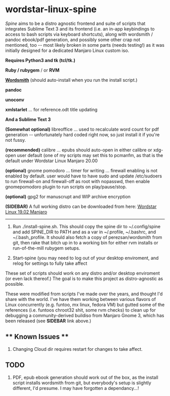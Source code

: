 # wordstar-linux-spine
*Spine* aims to be a distro agnostic frontend and suite of scripts that integrates Sublime Text 3 and its frontend (i.e. an in-app keybindings to access to bash scripts via keyboard shortcuts), along with wordsmith / pandoc ebook/pdf generation, and possibly some other crap not mentioned, too -- most likely broken in some parts (needs testing!) as it was initially designed for a dedicated Manjaro Linux custom iso.

**Requires Python3 and tk (tcl/tk.)**

**Ruby / rubygem** / or **RVM**

**[Wordsmith](https://github.com/perezsan/wordsmith)** (should auto-install when you run the install script.)

**pandoc**

**unoconv**

**xmlstarlet** ... for reference.odt title updating

**And a Sublime Text 3**

**(Somewhat optional)** libreoffice ... used to recalculate word count for pdf generation -- unfortunately hard coded right now, so just install it if you're not fussy.

**(recommended)** calibre ... epubs should auto-open in either calibre or xdg-open user default (one of my scripts may set this to pcmanfm, as that is the default under Wordstar Linux Manjaro 20.00

**(optional)**  gnome pomodoro ... timer for writing ... firewall enabling is not enabled by default. user would have to have sudo and update /etc/sudoers to run firewall-on and firewall-off as root with nopasswd, then enable gnomepomodoro plugin to run scripts on play/pause/stop.

**(optional)** gpg2 for manuscrupt and WIP archive encryption

**(SIDEBAR)** A full working distro can be downloaded from here: [Wordstar Linux 19.02 Manjaro](https://healingrant.com/heaviside/wordstar-linux/)

______________________________

1. Run ./install-spine.sh. This should copy the spine dir to ~/.config/spine and add SPINE_DIR to PATH and as a var in ~/.profile, ~/.bashrc, and ~/.bash_profile. It should also fetch a copy of perezsan/wordsmith from git, then rake that bitch up in to a working bin for either rvm installs or run-of-the-mill rubygem setups.

2. Start-spine (you may need to log out of your desktop enviroment, and relog for settings to fully take affect

These set of scripts should work on any distro and/or desktop enviroment (or even lack thereof.)
The goal is to make this project as distro-agnostic as possible.

These were modified from scripts I've made over the years, and thought I'd share with the world. I've have them working between
various flavors of Linux concurrently (e.g. funtoo, mx linux, fedora VM) but gutted some of the references (i.e. funtoos chroot32 shit, some rvm checks) to clean up for debugging
a community-derived buildiso from Manjaro Gnome 3, which has been released (see  **SIDEBAR** link above.) 

## ** Known Issues **
1. Changing Cloud dir requires restart for changes to take affect.

## **TODO**
1. PDF, epub ebook generation should work out of the box, as the install script installs wordsmith from git, but everybody's setup is slightly different, I'd presume. I may have forgotten a dependancy...!

